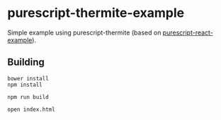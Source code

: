 # purescript-thermite-example

Simple example using purescript-thermite (based on [purescript-react-example](https://github.com/ethul/purescript-react-example)).

## Building

    bower install
    npm install

    npm run build

    open index.html
